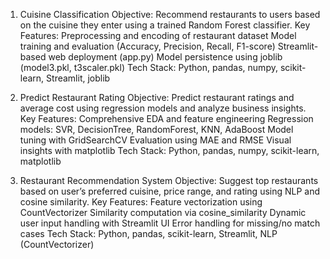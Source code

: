 1. Cuisine Classification
Objective: Recommend restaurants to users based on the cuisine they enter using a trained Random Forest classifier.
Key Features:
Preprocessing and encoding of restaurant dataset
Model training and evaluation (Accuracy, Precision, Recall, F1-score)
Streamlit-based web deployment (app.py)
Model persistence using joblib (model3.pkl, t3scaler.pkl)
Tech Stack:
Python, pandas, numpy, scikit-learn, Streamlit, joblib

2. Predict Restaurant Rating
Objective: Predict restaurant ratings and average cost using regression models and analyze business insights.
Key Features:
Comprehensive EDA and feature engineering
Regression models: SVR, DecisionTree, RandomForest, KNN, AdaBoost
Model tuning with GridSearchCV
Evaluation using MAE and RMSE
Visual insights with matplotlib
Tech Stack:
Python, pandas, numpy, scikit-learn, matplotlib

3. Restaurant Recommendation System
Objective: Suggest top restaurants based on user’s preferred cuisine, price range, and rating using NLP and cosine similarity.
Key Features:
Feature vectorization using CountVectorizer
Similarity computation via cosine_similarity
Dynamic user input handling with Streamlit UI
Error handling for missing/no match cases
Tech Stack:
Python, pandas, scikit-learn, Streamlit, NLP (CountVectorizer)
